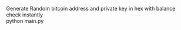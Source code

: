 Generate Random bitcoin address and private key in hex with balance check instantly
<br>python main.py
